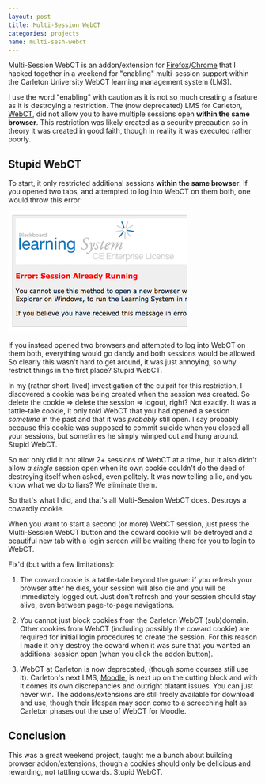 ```yaml
---
layout: post
title: Multi-Session WebCT
categories: projects
name: multi-sesh-webct
---
```


Multi-Session WebCT is an addon/extension for [Firefox](https://addons.mozilla.org/en-US/firefox/addon/carleton-university-webct-m/)/[Chrome](https://chrome.google.com/webstore/detail/carleton-university-webct/kfdfjhjbablhaahkolidaghphifjeaig?hl=en) that I hacked together in a weekend for "enabling" multi-session support within the Carleton University WebCT learning management system (LMS).

I use the word "enabling" with caution as it is not so much creating a feature as it is destroying a restriction. The (now deprecated) LMS for Carleton, [WebCT](http://en.wikipedia.org/wiki/WebCT), did not allow you to have multiple sessions open **within the same browser**. This restriction was likely created as a security precaution so in theory it was created in good faith, though in reality it was executed rather poorly.

## Stupid WebCT

To start, it only restricted additional sessions **within the same browser**. If you opened two tabs, and attempted to log into WebCT on them both, one would throw this error:

![Multi-Session Denied Issue](/img/multi-sesh-webct.png "Multi-Session Denied Issue")

If you instead opened two browsers and attempted to log into WebCT on them both, everything would go dandy and both sessions would be allowed. So clearly this wasn't hard to get around, it was just annoying, so why restrict things in the first place? Stupid WebCT.

In my (rather short-lived) investigation of the culprit for this restriction, I discovered a cookie was being created when the session was created. So delete the cookie => delete the session => logout, right? Not exactly. It was a tattle-tale cookie, it only told WebCT that you had opened a session *sometime* in the past and that it was *probably* still open. I say probably because this cookie was supposed to commit suicide when you closed all your sessions, but sometimes he simply wimped out and hung around. Stupid WebCT.

So not only did it not allow 2+ sessions of WebCT at a time, but it also didn't allow *a single* session open when its own cookie couldn't do the deed of destroying itself when asked, even politely. It was now telling a lie, and you know what we do to liars? We eliminate them.

So that's what I did, and that's all Multi-Session WebCT does. Destroys a cowardly cookie.

When you want to start a second (or more) WebCT session, just press the Multi-Session WebCT button and the coward cookie will be detroyed and a beautiful new tab with a login screen will be waiting there for you to login to WebCT.

Fix'd (but with a few limitations):

1. The coward cookie is a tattle-tale beyond the grave: if you refresh your browser after he dies, your session will also die and you will be immediately logged out. Just don't refresh and your session should stay alive, even between page-to-page navigations.

2. You cannot just block cookies from the Carleton WebCT (sub)domain. Other cookies from WebCT (including possibly the coward cookie) are required for initial login procedures to create the session. For this reason I made it only destroy the coward when it was sure that you wanted an additional session open (when you click the addon button).

3. WebCT at Carleton is now deprecated, (though some courses still use it). Carleton's next LMS, [Moodle](http://moodle.org), is next up on the cutting block and with it comes its own discrepancies and outright blatant issues. You can just never win. The addons/extensions are still freely available for download and use, though their lifespan may soon come to a screeching halt as Carleton phases out the use of WebCT for Moodle.

## Conclusion

This was a great weekend project, taught me a bunch about building browser addon/extensions, though a cookies should only be delicious and rewarding, not tattling cowards. Stupid WebCT.

